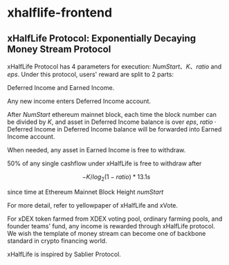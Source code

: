 # xhalflife-frontend

## xHalfLife Protocol: Exponentially Decaying Money Stream Protocol

xHalfLife Protocol has 4 parameters for execution: $NumStart$、$K$、$ratio$ and $eps$. Under this protocol, users' reward are split to 2 parts: 

$\text{Deferred Income}$ and $\text{Earned Income}$.

Any new income enters $\text{Deferred Income}$ account.

After $NumStart$ ethereum mainnet block, each time the block number can be divided by $K$, and asset in $\text{Deferred Income}$ balance is over $eps$, $ratio \cdot \text{Deferred Income}$ in $\text{Deferred Income}$ balance will be forwarded into $\text{Earned Income}$ account. 

When needed, any asset in $\text{Earned Income}$ is free to withdraw.

$50\%$ of any single cashflow under xHalfLife is free to withdraw after 

$$-K / log_2(1-ratio) * 13.1s$$

since time at Ethereum Mainnet Block Height $numStart$


For more detail, refer to yellowpaper of xHalfLife and xVote.

For xDEX token farmed from XDEX voting pool, ordinary farming pools, and founder teams' fund, any income is rewarded through xHalfLife protocol. We wish the template of money stream can become one of backbone standard in crypto financing world.

xHalfLife is inspired by Sablier Protocol.
